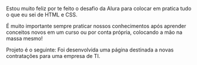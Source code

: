 Estou muito feliz por te feito o desafio da Alura para colocar em pratica tudo o que eu sei de HTML e CSS. 

 

É muito importante sempre praticar nossos conhecimentos após aprender conceitos novos em um curso ou por conta própria, colocando a mão na massa mesmo! 

 

 Projeto é o seguinte: Foi desenvolvida uma página destinada a novas contratações para uma empresa de TI. 
